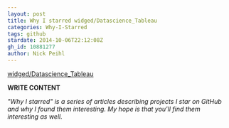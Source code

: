 ```yaml
---
layout: post
title: Why I starred widged/Datascience_Tableau
categories: Why-I-Starred
tags: github
stardate: 2014-10-06T22:12:08Z
gh_id: 10881277
author: Nick Peihl
---
```


[widged/Datascience_Tableau](star.repo.html_url)

**WRITE CONTENT**

*"Why I starred" is a series of articles describing projects I star on GitHub and why I found them interesting. My hope is that you'll find them interesting as well.*

